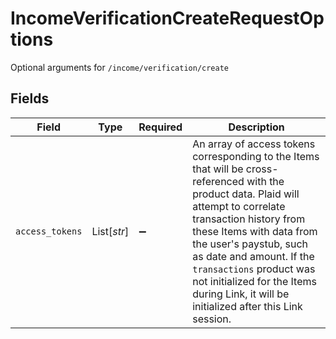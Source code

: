# IncomeVerificationCreateRequestOptions

Optional arguments for `/income/verification/create`


## Fields

| Field                                                                                                                                                                                                                                                                                                                                                                   | Type                                                                                                                                                                                                                                                                                                                                                                    | Required                                                                                                                                                                                                                                                                                                                                                                | Description                                                                                                                                                                                                                                                                                                                                                             |
| ----------------------------------------------------------------------------------------------------------------------------------------------------------------------------------------------------------------------------------------------------------------------------------------------------------------------------------------------------------------------- | ----------------------------------------------------------------------------------------------------------------------------------------------------------------------------------------------------------------------------------------------------------------------------------------------------------------------------------------------------------------------- | ----------------------------------------------------------------------------------------------------------------------------------------------------------------------------------------------------------------------------------------------------------------------------------------------------------------------------------------------------------------------- | ----------------------------------------------------------------------------------------------------------------------------------------------------------------------------------------------------------------------------------------------------------------------------------------------------------------------------------------------------------------------- |
| `access_tokens`                                                                                                                                                                                                                                                                                                                                                         | List[*str*]                                                                                                                                                                                                                                                                                                                                                             | :heavy_minus_sign:                                                                                                                                                                                                                                                                                                                                                      | An array of access tokens corresponding to the Items that will be cross-referenced with the product data. Plaid will attempt to correlate transaction history from these Items with data from the user's paystub, such as date and amount. If the `transactions` product was not initialized for the Items during Link, it will be initialized after this Link session. |